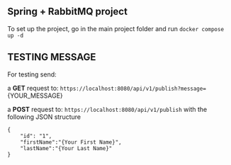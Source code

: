 Spring + RabbitMQ project
---
To set up the project, go in the main project folder and run
`docker compose up -d`

## TESTING MESSAGE

For testing send:

a **GET** request to:
`https://localhost:8080/api/v1/publish?message=`{YOUR_MESSAGE}

a **POST** request to:
`https://localhost:8080/api/v1/publish`
with the following JSON structure
```
{
    "id": "1",
    "firstName":"{Your First Name}",
    "lastName":"{Your Last Name}"
}
```

